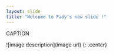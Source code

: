 ```yaml
---
layout: slide
title: "Welcome to Fady's new slide !"
---
```


CAPTION

![image description](image url)
{: .center}
